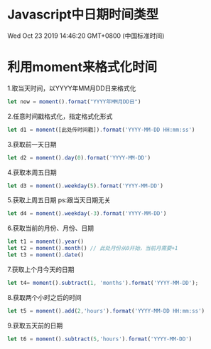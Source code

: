 # Javascript中日期时间类型


Wed Oct 23 2019 14:46:20 GMT+0800 (中国标准时间)



# 利用moment来格式化时间
1.取当天时间，以YYYY年MM月DD日来格式化
```js
let now = moment().format("YYYY年MM月DD日")

```
2.任意时间戳格式化，指定格式化形式
```js
let d1 = moment([此处传时间戳]).format('YYYY-MM-DD HH:mm:ss')
```
3.获取前一天日期
```js
let d2 = moment().day(0).format('YYYY-MM-DD')
```
4.获取本周五日期
```js
let d3 = moment().weekday(5).format('YYYY-MM-DD')
```
5.获取上周五日期 ps:跟当天日期无关
```js
let d4 = moment().weekday(-3).format('YYYY-MM-DD')
```
6.获取当前的月份、月份、日期
```js
let t1 = moment().year()
let t2 = moment().month() // 此处月份从0开始，当前月需要+1
let t3 = moment().date() 
```
7.获取上个月今天的日期
```js
let t4= moment().subtract(1, 'months').format('YYYY-MM-DD');
```
8.获取两个小时之后的时间
```js
let t5 = moment().add(2,'hours').format('YYYY-MM-DD HH:mm:ss')
```
9.获取五天前的日期
```js
let t6 = moment().subtract(5,'hours').format('YYYY-MM-DD')
```
